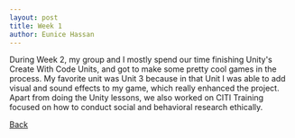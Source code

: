 ```yaml
---
layout: post
title: Week 1
author: Eunice Hassan
---
```


During Week 2, my group and I mostly spend our time finishing Unity's Create With Code Units, and got to make some pretty cool games in the process. My favorite unit was Unit 3 because in that Unit I was able to add visual and sound effects to my game, which really enhanced the project. Apart from doing the Unity lessons, we also worked on CITI Training focused on how to conduct social and behavioral research ethically.   

[Back](./)
